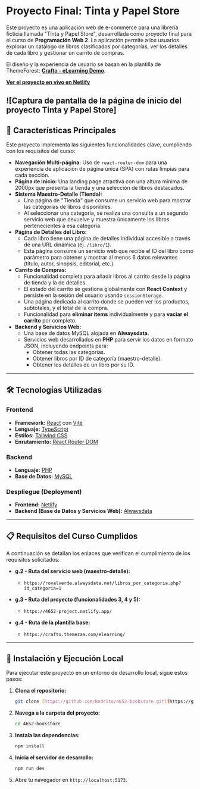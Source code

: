 # Proyecto Final: Tinta y Papel Store

Este proyecto es una aplicación web de e-commerce para una librería ficticia llamada "Tinta y Papel Store", desarrollada como proyecto final para el curso de **Programación Web 2**. La aplicación permite a los usuarios explorar un catálogo de libros clasificados por categorías, ver los detalles de cada libro y gestionar un carrito de compras.

El diseño y la experiencia de usuario se basan en la plantilla de ThemeForest: **[Crafto - eLearning Demo](https://crafto.themezaa.com/elearning/)**.

**[Ver el proyecto en vivo en Netlify](https://4652-project.netlify.app/)**

![Captura de pantalla de la página de inicio del proyecto Tinta y Papel Store]
---

## 🚀 Características Principales

Este proyecto implementa las siguientes funcionalidades clave, cumpliendo con los requisitos del curso:

* **Navegación Multi-página:** Uso de `react-router-dom` para una experiencia de aplicación de página única (SPA) con rutas limpias para cada sección.
* **Página de Inicio:** Una landing page atractiva con una altura mínima de 2000px que presenta la tienda y una selección de libros destacados.
* **Sistema Maestro-Detalle (Tienda):**
    * Una página de "Tienda" que consume un servicio web para mostrar las categorías de libros disponibles.
    * Al seleccionar una categoría, se realiza una consulta a un segundo servicio web que devuelve y muestra únicamente los libros pertenecientes a esa categoría.
* **Página de Detalles del Libro:**
    * Cada libro tiene una página de detalles individual accesible a través de una URL dinámica (ej. `/libro/1`).
    * Esta página consume un servicio web que recibe el ID del libro como parámetro para obtener y mostrar al menos 6 datos relevantes (título, autor, sinopsis, editorial, etc.).
* **Carrito de Compras:**
    * Funcionalidad completa para añadir libros al carrito desde la página de tienda y la de detalles.
    * El estado del carrito se gestiona globalmente con **React Context** y persiste en la sesión del usuario usando `sessionStorage`.
    * Una página dedicada al carrito donde se pueden ver los productos, subtotales, y el total de la compra.
    * Funcionalidad para **eliminar items** individualmente y para **vaciar el carrito** por completo.
* **Backend y Servicios Web:**
    * Una base de datos MySQL alojada en **Alwaysdata**.
    * Servicios web desarrollados en **PHP** para servir los datos en formato JSON, incluyendo endpoints para:
        * Obtener todas las categorías.
        * Obtener libros por ID de categoría (maestro-detalle).
        * Obtener los detalles de un libro por su ID.

---

## 🛠️ Tecnologías Utilizadas

### Frontend
* **Framework:** [React](https://react.dev/) con [Vite](https://vitejs.dev/)
* **Lenguaje:** [TypeScript](https://www.typescriptlang.org/)
* **Estilos:** [Tailwind CSS](https://tailwindcss.com/)
* **Enrutamiento:** [React Router DOM](https://reactrouter.com/)

### Backend
* **Lenguaje:** [PHP](https://www.php.net/)
* **Base de Datos:** [MySQL](https://www.mysql.com/)

### Despliegue (Deployment)
* **Frontend:** [Netlify](https://www.netlify.com/)
* **Backend (Base de Datos y Servicios Web):** [Alwaysdata](https://www.alwaysdata.com/)

---

## 📋 Requisitos del Curso Cumplidos

A continuación se detallan los enlaces que verifican el cumplimiento de los requisitos solicitados:

* **g.2 - Ruta del servicio web (maestro-detalle):**
    * `https://rovalverde.alwaysdata.net/libros_por_categoria.php?id_categoria=1`

* **g.3 - Ruta del proyecto (funcionalidades 3, 4 y 5):**
    * `https://4652-project.netlify.app/`

* **g.4 - Ruta de la plantilla base:**
    * `https://crafto.themezaa.com/elearning/`

---

## 🔧 Instalación y Ejecución Local

Para ejecutar este proyecto en un entorno de desarrollo local, sigue estos pasos:

1.  **Clona el repositorio:**
    ```bash
    git clone [https://github.com/Rodr1to/4652-bookstore.git](https://github.com/Rodr1to/4652-bookstore.git)
    ```

2.  **Navega a la carpeta del proyecto:**
    ```bash
    cd 4652-bookstore
    ```

3.  **Instala las dependencias:**
    ```bash
    npm install
    ```

4.  **Inicia el servidor de desarrollo:**
    ```bash
    npm run dev
    ```

5.  Abre tu navegador en `http://localhost:5173`.
